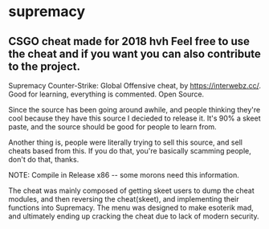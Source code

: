 # supremacy


## CSGO cheat made for 2018 hvh Feel free to use the cheat and if you want you can also contribute to the project.










Supremacy Counter-Strike: Global Offensive cheat, by https://interwebz.cc/. Good for learning, everything is commented. Open Source.

Since the source has been going around awhile, and people thinking they're cool because they have this source I decieded to release it.
It's 90% a skeet paste, and the source should be good for people to learn from.

Another thing is, people were literally trying to sell this source, and sell cheats based from this. If you do that, you're basically scamming people, don't do that, thanks.

NOTE: Compile in Release x86 -- some morons need this information.

The cheat was mainly composed of getting skeet users to dump the cheat modules, and then reversing the cheat(skeet), and implementing their functions into Supremacy. The menu was designed to make esoterik mad, and ultimately ending up cracking the cheat due to lack of modern security.
